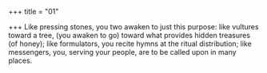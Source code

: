 +++
title = "01"

+++
Like pressing stones, you two awaken to just this purpose: like vultures  toward a tree, (you awaken to go) toward what provides hidden
treasures (of honey);
like formulators, you recite hymns at the ritual distribution; like messengers,  you, serving your people, are to be called upon in many places.